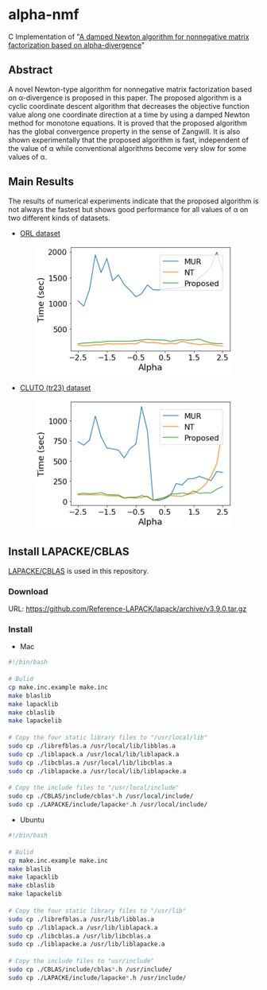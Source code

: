 # alpha-nmf

C Implementation of "[A damped Newton algorithm for nonnegative matrix factorization based on alpha-divergence][1]"

Abstract
--------

A novel Newton-type algorithm for nonnegative matrix factorization based on α-divergence is proposed in this paper. The proposed algorithm is a cyclic coordinate descent algorithm that decreases the objective function value along one coordinate direction at a time by using a damped Newton method for monotone equations. It is proved that the proposed algorithm has the global convergence property in the sense of Zangwill. It is also shown experimentally that the proposed algorithm is fast, independent of the value of α while conventional algorithms become very slow for some values of α. 

Main Results
------------

The results of numerical experiments indicate that the proposed algorithm is not always the fastest but shows good performance for all values of α on two different kinds of datasets.

- [ORL dataset][3]

<p align="center">
  <img width="400" src="./fig/ret_orl.png">
</p>

- [CLUTO (tr23) dataset][4]

<p align="center">
  <img width="400" src="./fig/ret_cluto.png">
</p>


Install LAPACKE/CBLAS
---------------------

[LAPACKE/CBLAS][2] is used in this repository. 

### Download 

URL: https://github.com/Reference-LAPACK/lapack/archive/v3.9.0.tar.gz

### Install

- Mac

```bash
#!/bin/bash

# Bulid
cp make.inc.example make.inc
make blaslib
make lapacklib
make cblaslib
make lapackelib

# Copy the four static library files to "/usr/local/lib"
sudo cp ./librefblas.a /usr/local/lib/libblas.a
sudo cp ./liblapack.a /usr/local/lib/liblapack.a
sudo cp ./libcblas.a /usr/local/lib/libcblas.a
sudo cp ./liblapacke.a /usr/local/lib/liblapacke.a

# Copy the include files to "/usr/local/include"
sudo cp ./CBLAS/include/cblas*.h /usr/local/include/
sudo cp ./LAPACKE/include/lapacke*.h /usr/local/include/
```

- Ubuntu

```bash
#!/bin/bash

# Bulid
cp make.inc.example make.inc
make blaslib
make lapacklib
make cblaslib
make lapackelib

# Copy the four static library files to "/usr/lib"
sudo cp ./librefblas.a /usr/lib/libblas.a
sudo cp ./liblapack.a /usr/lib/liblapack.a
sudo cp ./libcblas.a /usr/lib/libcblas.a
sudo cp ./liblapacke.a /usr/lib/liblapacke.a

# Copy the include files to "usr/include"
sudo cp ./CBLAS/include/cblas*.h /usr/include/
sudo cp ./LAPACKE/include/lapacke*.h /usr/include/
```

[1]: https://ieeexplore.ieee.org/document/9010306
[2]: http://www.netlib.org/lapack/lapacke.html
[3]: http://www.cl.cam.ac.uk/research/dtg/attarchive/facedatabase.html
[4]: http://glaros.dtc.umn.edu/gkhome/cluto/cluto/overview/
